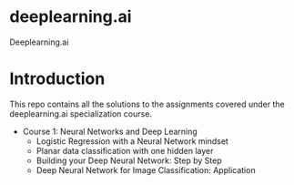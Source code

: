# deeplearning.ai
Deeplearning.ai

# Introduction

This repo contains all the solutions to the assignments covered under the deeplearning.ai specialization course.

* Course 1: Neural Networks and Deep Learning
	* Logistic Regression with a Neural Network mindset
	* Planar data classification with one hidden layer
	* Building your Deep Neural Network: Step by Step
	* Deep Neural Network for Image Classification: Application

